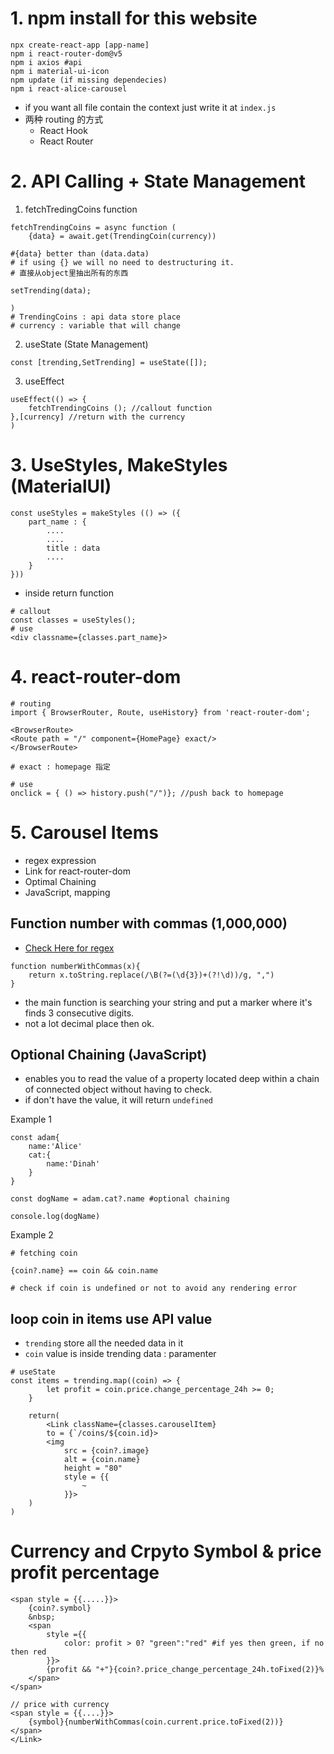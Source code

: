 # 1. npm install for this website

```
npx create-react-app [app-name]
npm i react-router-dom@v5
npm i axios #api
npm i material-ui-icon
npm update (if missing dependecies)
npm i react-alice-carousel
```

- if you want all file contain the context just write it at `index.js`
- 两种 routing 的方式
  - React Hook
  - React Router

# 2. API Calling + State Management

1. fetchTredingCoins function

```
fetchTrendingCoins = async function (
    {data} = await.get(TrendingCoin(currency))

#{data} better than (data.data)
# if using {} we will no need to destructuring it.
# 直接从object里抽出所有的东西

setTrending(data);

)
# TrendingCoins : api data store place
# currency : variable that will change
```

2. useState (State Management)

```
const [trending,SetTrending] = useState([]);
```

3. useEffect

```
useEffect(() => {
    fetchTrendingCoins (); //callout function
},[currency] //return with the currency
)
```

# 3. UseStyles, MakeStyles (MaterialUI)

```
const useStyles = makeStyles (() => ({
    part_name : {
        ....
        ....
        title : data
        ....
    }
}))
```

- inside return function

```
# callout
const classes = useStyles();
# use
<div classname={classes.part_name}>
```

# 4. react-router-dom

```
# routing
import { BrowserRouter, Route, useHistory} from 'react-router-dom';

<BrowserRoute>
<Route path = "/" component={HomePage} exact/>
</BrowserRoute>

# exact : homepage 指定

# use
onclick = { () => history.push("/")}; //push back to homepage
```

# 5. Carousel Items

- regex expression
- Link for react-router-dom
- Optimal Chaining
- JavaScript, mapping

## Function number with commas (1,000,000)

- [Check Here for regex](https://regexr.com/)

```
function numberWithCommas(x){
    return x.toString.replace(/\B(?=(\d{3})+(?!\d))/g, ",")
}
```

- the main function is searching your string and put a marker where it's finds 3 consecutive digits.
- not a lot decimal place then ok.

## Optional Chaining (JavaScript)

- enables you to read the value of a property located deep within a chain of connected object without having to check.
- if don't have the value, it will return `undefined`

Example 1

```
const adam{
    name:'Alice'
    cat:{
        name:'Dinah'
    }
}

const dogName = adam.cat?.name #optional chaining

console.log(dogName)
```

Example 2

```
# fetching coin

{coin?.name} == coin && coin.name

# check if coin is undefined or not to avoid any rendering error
```

## loop coin in items use API value

- `trending` store all the needed data in it
- `coin` value is inside trending data : paramenter

```
# useState
const items = trending.map((coin) => {
        let profit = coin.price.change_percentage_24h >= 0;
    }

    return(
        <Link className={classes.carouselItem}
        to = {`/coins/${coin.id}>
        <img
            src = {coin?.image}
            alt = {coin.name}
            height = "80"
            style = {{
                ~
            }}>
    )
)
```
# Currency and Crpyto Symbol & price profit percentage

```
<span style = {{.....}}>
    {coin?.symbol}
    &nbsp;
    <span
        style ={{
            color: profit > 0? "green":"red" #if yes then green, if no then red
        }}>
        {profit && "+"}{coin?.price_change_percentage_24h.toFixed(2)}%
    </span>
</span>

// price with currency
<span style = {{....}}>
    {symbol}{numberWithCommas(coin.current.price.toFixed(2))}
</span>
</Link>

```

# 